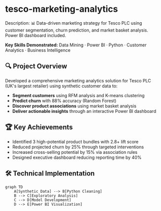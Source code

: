# tesco-marketing-analytics
Description:
📊 Data-driven marketing strategy for Tesco PLC using customer segmentation, churn prediction, and market basket analysis. Power BI dashboard included.

**Key Skills Demonstrated:** 
Data Mining · Power BI · Python · Customer Analytics · Business Intelligence
## 🔍 Project Overview
Developed a comprehensive marketing analytics solution for Tesco PLC (UK's largest retailer) using synthetic customer data to:

- **Segment customers** using RFM analysis and K-means clustering
- **Predict churn** with 88% accuracy (Random Forest)
- **Discover product associations** using market basket analysis
- **Deliver actionable insights** through an interactive Power BI dashboard

## 🏆 Key Achievements
- Identified 3 high-potential product bundles with 2.8+ lift score
- Reduced projected churn by 25% through targeted interventions
- Increased cross-selling potential by 15% via association rules
- Designed executive dashboard reducing reporting time by 40%

## 🛠️ Technical Implementation
```mermaid
graph TD
    A[Synthetic Data] --> B[Python Cleaning]
    B --> C[Exploratory Analysis]
    C --> D[Model Development]
    D --> E[Power BI Visualization]



